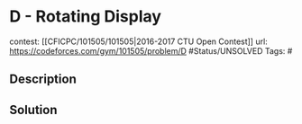 # D - Rotating Display

contest: [[CFICPC/101505/101505|2016-2017 CTU Open Contest]]
url: https://codeforces.com/gym/101505/problem/D
#Status/UNSOLVED
Tags: #

## Description

## Solution

